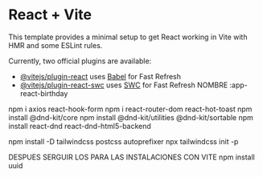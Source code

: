 # React + Vite

This template provides a minimal setup to get React working in Vite with HMR and some ESLint rules.

Currently, two official plugins are available:

- [@vitejs/plugin-react](https://github.com/vitejs/vite-plugin-react/blob/main/packages/plugin-react/README.md) uses [Babel](https://babeljs.io/) for Fast Refresh
- [@vitejs/plugin-react-swc](https://github.com/vitejs/vite-plugin-react-swc) uses [SWC](https://swc.rs/) for Fast Refresh
NOMBRE :app-react-birthday

npm i axios react-hook-form
npm i react-router-dom react-hot-toast
npm install @dnd-kit/core
npm install @dnd-kit/utilities @dnd-kit/sortable
npm install react-dnd react-dnd-html5-backend


npm install -D tailwindcss postcss autoprefixer
npx tailwindcss init -p

DESPUES SERGUIR LOS PARA LAS INSTALACIONES CON VITE
npm install uuid
